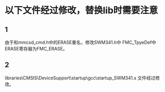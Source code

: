 # 以下文件经过修改，替换lib时需要注意

## 1 

由于和mmcsd_cmd.h中的ERASE重名，修改SWM341.h中 FMC_TpyeDef中ERASE寄存器为FMC_ERASE。

## 2

libraries\CMSIS\DeviceSupport\startup\gcc\startup_SWM341.s 文件经过修改。